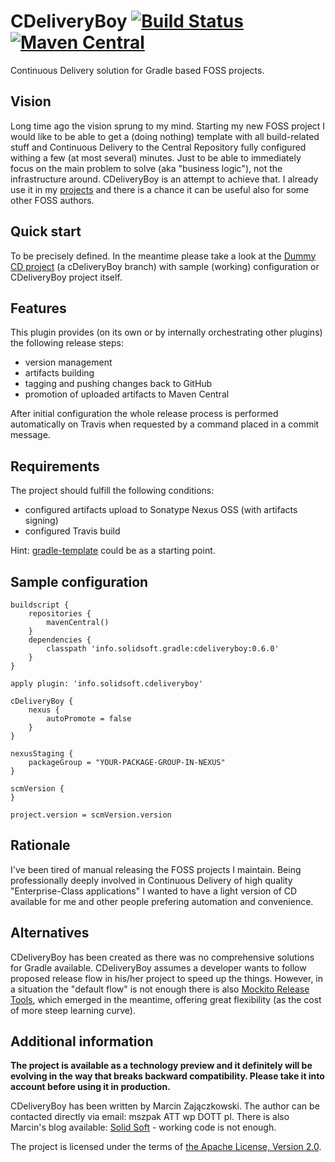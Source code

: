 # CDeliveryBoy [![Build Status](https://travis-ci.org/szpak/CDeliveryBoy.svg?branch=master)](https://travis-ci.org/szpak/CDeliveryBoy) [![Maven Central](https://maven-badges.herokuapp.com/maven-central/info.solidsoft.gradle/cdeliveryboy/badge.svg)](https://maven-badges.herokuapp.com/maven-central/info.solidsoft.gradle/cdeliveryboy)

Continuous Delivery solution for Gradle based FOSS projects.

## Vision

Long time ago the vision sprung to my mind. Starting my new FOSS project I would like to be able to get a (doing nothing) template with all build-related stuff and Continuous Delivery to the Central Repository fully configured withing a few (at most several) minutes. Just to be able to immediately focus on the main problem to solve (aka "business logic"), not the infrastructure around. CDeliveryBoy is an attempt to achieve that. I already use it in my [projects](https://github.com/szpak/mockito-java8/) and there is a chance it can be useful also for some other FOSS authors.

## Quick start

To be precisely defined. In the meantime please take a look at the [Dummy CD project](https://github.com/szpak/dummy-cd-project/tree/cDeliveryBoy)
(a cDeliveryBoy branch) with sample (working) configuration or CDeliveryBoy project itself.
 
## Features

This plugin provides (on its own or by internally orchestrating other plugins) the following release steps:
 - version management
 - artifacts building
 - tagging and pushing changes back to GitHub
 - promotion of uploaded artifacts to Maven Central

After initial configuration the whole release process is performed automatically on Travis when requested by a command placed in a commit message.

## Requirements

The project should fulfill the following conditions:
 - configured artifacts upload to Sonatype Nexus OSS (with artifacts signing)
 - configured Travis build

Hint: [gradle-template](https://github.com/szpak/gradle-template/) could be as a starting point. 

## Sample configuration

```
buildscript {
    repositories {
        mavenCentral()
    }
    dependencies {
        classpath 'info.solidsoft.gradle:cdeliveryboy:0.6.0'
    }
}

apply plugin: 'info.solidsoft.cdeliveryboy'

cDeliveryBoy {
    nexus {
        autoPromote = false
    }
}

nexusStaging {
    packageGroup = "YOUR-PACKAGE-GROUP-IN-NEXUS"
}

scmVersion {
}

project.version = scmVersion.version
```

## Rationale

I've been tired of manual releasing the FOSS projects I maintain. Being professionally deeply involved in Continuous Delivery of high quality
"Enterprise-Class applications" I wanted to have a light version of CD available for me and other people prefering automation and convenience.


## Alternatives

CDeliveryBoy has been created as there was no comprehensive solutions for Gradle available. CDeliveryBoy assumes a developer wants to follow proposed release flow in his/her project to speed up the things. However, in a situation the "default flow" is not enough there is also [Mockito Release Tools](https://github.com/mockito/mockito-release-tools), which emerged in the meantime, offering great flexibility (as the cost of more steep learning curve).


## Additional information 

**The project is available as a technology preview and it definitely will be evolving in the way that breaks backward compatibility.
Please take it into account before using it in production.**

CDeliveryBoy has been written by Marcin Zajączkowski. The author can be contacted directly via email: mszpak ATT wp DOTT pl.
There is also Marcin's blog available: [Solid Soft](http://blog.solidsoft.info/) - working code is not enough.

The project is licensed under the terms of [the Apache License, Version 2.0](https://www.apache.org/licenses/LICENSE-2.0.txt).

